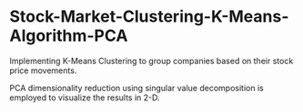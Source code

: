 # Stock-Market-Clustering-K-Means-Algorithm-PCA

Implementing K-Means Clustering to group companies based on their stock price movements. 

PCA dimensionality reduction using singular value decomposition is employed to visualize the results in 2-D.
